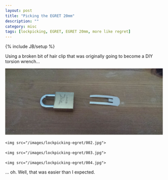 ```yaml
---
layout: post
title: "Picking the EGRET 20mm"
description: ""
category: misc
tags: [lockpicking, EGRET, EGRET 20mm, more like regret]
---
```

{% include JB/setup %}

Using a broken bit of hair clip that was originally going to become a DIY torsion wrench...

<div class="imagegrid">
	<img src="/images/lockpicking-egret/001.jpg">

	<img src="/images/lockpicking-egret/002.jpg">

	<img src="/images/lockpicking-egret/003.jpg">

	<img src="/images/lockpicking-egret/004.jpg">
</div>


... oh. Well, that was easier than I expected. 
